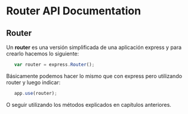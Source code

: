 # Router API Documentation

## Router

Un **router** es una versión simplificada de una aplicación express y para crearlo hacemos lo siguiente:
```javascript
   var router = express.Router();
```
Básicamente podemos hacer lo mismo que con express pero utilizando router y luego indicar:
```javascript
   app.use(router);
```
O seguir utilizando los métodos explicados en capítulos anteriores.

